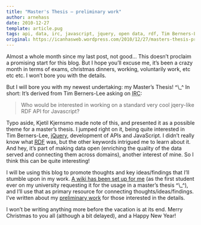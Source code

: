 ```yaml
---
title: "Master's Thesis – preliminary work"
author: arnehass
date: 2010-12-27
template: article.pug
tags: api, data, irc, javascript, jquery, open data, rdf, Tim Berners-Lee, wiki
original: https://icanhasweb.wordpress.com/2010/12/27/masters-thesis-preliminary-work/
---
```


<p>Almost a whole month since my last post, not good… This doesn’t proclaim a promising start for this blog. But I hope you’ll excuse me, it’s been a crazy month in terms of exams, christmas dinners, working, voluntarily work, etc etc etc. I won’t bore you with the details.</p>
<p>But I will bore you with my newest undertaking: my Master’s Thesis! ^\_^ In short: It’s derived from Tim Berners-Lee asking on <abbr title="Internet Relay Chat">IRC</abbr>:</p>
<blockquote><p>Who would be interested in working on a standard very cool jqery-like RDF API for Javascript?</p></blockquote>
<p>Typo aside, Kjetil Kjernsmo made note of this, and presented it as a possible theme for a master’s thesis. I jumped right on it, being quite interested in Tim Berners-Lee, <a href="http://jquery.com/">jQuery</a>, development of APIs and JavaScript. I didn’t really know what <a href="http://www.w3.org/RDF/"><abbr title="Resource Description Framework">RDF</abbr></a> was, but the other keywords intrigued me to learn about it. And hey, it’s part of making data open (enriching the quality of the data served and connecting them across domains), another interest of mine. So I think this can be quite interesting!</p>
<p>I will be using this blog to promote thoughts and key ideas/findings that I’ll stumble upon in my work. <a href="https://wiki.uio.no/matnat/ifi/arnehass-master/index.php/Hovedside">A wiki has been set up for me</a> (as the first student ever on my university requesting it for the usage in a master’s thesis ^\_^), and I’ll use that as primary resource for connecting thoughts/ideas/findings. I’ve written about my <a href="https://wiki.uio.no/matnat/ifi/arnehass-master/index.php/Preliminary_work">preliminary work</a> for those interested in the details.</p>
<p>I won’t be writing anything more before the vacation is at its end. Merry Christmas to you all (although a bit delayed), and a Happy New Year!</p>

